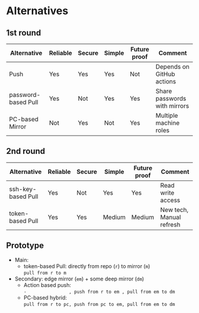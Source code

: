 # Alternatives

## 1st round

| Alternative        | Reliable | Secure   | Simple    | Future proof | Comment                      |
|--------------------|----------|----------| ----------|--------------|------------------------------|
|Push                | Yes      | Yes      | Yes       | Not          | Depends on GitHub actions    |
|password-based Pull | Yes      | Not      | Yes       | Yes          | Share passwords with mirrors |
|PC-based Mirror     | Not      | Yes      | Not       | Yes          | Multiple machine roles       |

## 2nd round

| Alternative        | Reliable | Secure   | Simple    | Future proof | Comment                      |
|--------------------|----------|----------| ----------|--------------|------------------------------|
|ssh-key-based Pull  | Yes      | Not      | Yes       | Yes          | Read write access            |
|token-based Pull    | Yes      | Yes      | Medium    | Medium       | New tech, Manual refresh     |

## Prototype

- Main: 
    - token-based Pull: directly from repo (`r`) to mirror (`m`)  
	  `pull from r to m`
- Secondary: edge mirror (`em`) + some deep mirror (`dm`)
	- Action based push:  
	  `-                , push from r to em , pull from em to dm`
	- PC-based hybrid:  
	  `pull from r to pc, push from pc to em, pull from em to dm`
